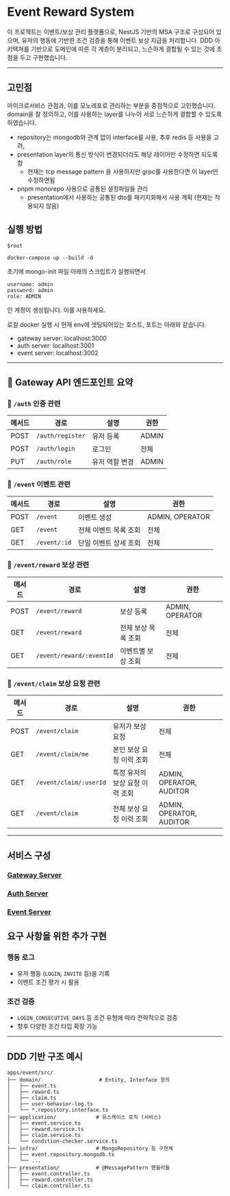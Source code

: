 # Event Reward System

이 프로젝트는 이벤트/보상 관리 플랫폼으로, NestJS 기반의 MSA 구조로 구성되어 있으며, 유저의 행동에 기반한 조건 검증을 통해 이벤트 보상 지급을 처리합니다. DDD 아키텍쳐를 기반으로 도메인에 따른 각 계층이 분리되고, 느슨하게 결합될 수 있는 것에 초점을 두고 구현했습니다.

---

## 고민점

마이크로서비스 관점과, 이를 모노레포로 관리하는 부분을 중점적으로 고민했습니다.
domain을 잘 정의하고, 이를 사용하는 layer를 나누어 서로 느슨하게 결합할 수 있도록 하였습니다.

- repository는 mongodb와 관계 없이 interface를 사용, 추후 redis 등 사용을 고려,
- presentation layer의 통신 방식이 변경되더라도 해당 레이어만 수정하면 되도록 함
  - 현재는 tcp message pattern 을 사용하지만 grpc를 사용한다면 이 layer만 수정하면됨
- pnpm monorepo 사용으로 공통된 설정파일들 관리
  - presentation에서 사용하는 공통된 dto를 패키지화해서 사용 계획 (현재는 적용되지 않음)

## 실행 방법

```
$root

docker-compose up --build -d
```

초기에 mongo-init 파일 아래의 스크립트가 실행되면서

```
username: admin
password: admin
role: ADMIN
```

인 계정이 생성됩니다. 이를 사용하세요.

로컬 docker 실행 시 현재 env에 셋팅되어있는 호스트, 포트는 아래와 같습니다.

- gateway server: localhost:3000
- auth server: localhost:3001
- event server: localhost:3002

---

## 📌 Gateway API 엔드포인트 요약

### 🔐 `/auth` 인증 관련

| 메서드 | 경로             | 설명           | 권한  |
| ------ | ---------------- | -------------- | ----- |
| POST   | `/auth/register` | 유저 등록      | ADMIN |
| POST   | `/auth/login`    | 로그인         | 전체  |
| PUT    | `/auth/role`     | 유저 역할 변경 | ADMIN |

### 🎁 `/event` 이벤트 관련

| 메서드 | 경로         | 설명                  | 권한            |
| ------ | ------------ | --------------------- | --------------- |
| POST   | `/event`     | 이벤트 생성           | ADMIN, OPERATOR |
| GET    | `/event`     | 전체 이벤트 목록 조회 | 전체            |
| GET    | `/event/:id` | 단일 이벤트 상세 조회 | 전체            |

### 🎁 `/event/reward` 보상 관련

| 메서드 | 경로                     | 설명                | 권한            |
| ------ | ------------------------ | ------------------- | --------------- |
| POST   | `/event/reward`          | 보상 등록           | ADMIN, OPERATOR |
| GET    | `/event/reward`          | 전체 보상 목록 조회 | 전체            |
| GET    | `/event/reward/:eventId` | 이벤트별 보상 조회  | 전체            |

### 🙋 `/event/claim` 보상 요청 관련

| 메서드 | 경로                   | 설명                            | 권한                     |
| ------ | ---------------------- | ------------------------------- | ------------------------ |
| POST   | `/event/claim`         | 유저가 보상 요청                | 전체                     |
| GET    | `/event/claim/me`      | 본인 보상 요청 이력 조회        | 전체                     |
| GET    | `/event/claim/:userId` | 특정 유저의 보상 요청 이력 조회 | ADMIN, OPERATOR, AUDITOR |
| GET    | `/event/claim`         | 전체 보상 요청 이력 조회        | ADMIN, OPERATOR, AUDITOR |

---

## 서비스 구성

### [Gateway Server](https://github.com/qowlsdn8007/event-reward-system/tree/main/apps/gateway)

### [Auth Server](https://github.com/qowlsdn8007/event-reward-system/blob/main/apps/auth/README.md)

### [Event Server](https://github.com/qowlsdn8007/event-reward-system/blob/main/apps/event/README.md)

## 요구 사항을 위한 추가 구현

### 행동 로그

- 유저 행동 (`LOGIN`, `INVITE` 등)을 기록
- 이벤트 조건 평가 시 활용

### 조건 검증

- `LOGIN_CONSECUTIVE_DAYS` 등 조건 유형에 따라 전략적으로 검증
- 향후 다양한 조건 타입 확장 가능

---

## DDD 기반 구조 예시

```
apps/event/src/
├── domain/                   # Entity, Interface 정의
│   ├── event.ts
│   ├── reward.ts
│   ├── claim.ts
│   ├── user-behavior-log.ts
│   └── *.repository.interface.ts
├── application/             # 유스케이스 로직 (서비스)
│   ├── event.service.ts
│   ├── reward.service.ts
│   ├── claim.service.ts
│   └── condition-checker.service.ts
├── infra/                   # MongoRepository 등 구현체
│   ├── event.repository.mongodb.ts
│   └── ...
├── presentation/            # @MessagePattern 핸들러들
│   ├── event.controller.ts
│   ├── reward.controller.ts
│   └── claim.controller.ts
```
